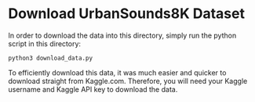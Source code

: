 # Download UrbanSounds8K Dataset

In order to download the data into this directory, simply run the python script in this directory:

    python3 download_data.py
    
    
To efficiently download this data, it was much easier and quicker to download straight from Kaggle.com. Therefore, you will need your Kaggle username and Kaggle API key to download the data.
